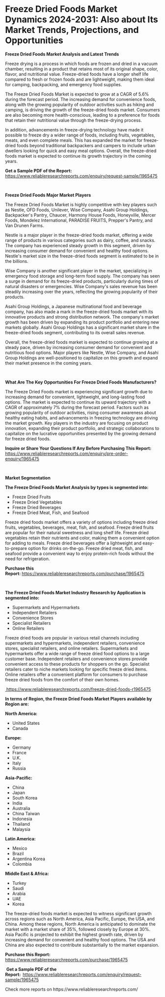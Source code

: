 <p><h1>Freeze Dried Foods Market Dynamics 2024-2031: Also about Its Market Trends, Projections, and Opportunities</h1></p><p><strong>Freeze Dried Foods Market Analysis and Latest Trends</strong></p>
<p><p>Freeze drying is a process in which foods are frozen and dried in a vacuum chamber, resulting in a product that retains most of its original shape, color, flavor, and nutritional value. Freeze-dried foods have a longer shelf life compared to fresh or frozen foods and are lightweight, making them ideal for camping, backpacking, and emergency food supplies.</p><p>The Freeze Dried Foods Market is expected to grow at a CAGR of 5.6% during the forecast period. The increasing demand for convenience foods, along with the growing popularity of outdoor activities such as hiking and camping, is driving the growth of the freeze-dried foods market. Consumers are also becoming more health-conscious, leading to a preference for foods that retain their nutritional value through the freeze-drying process.</p><p>In addition, advancements in freeze-drying technology have made it possible to freeze dry a wider range of foods, including fruits, vegetables, meats, and even complete meals. This has expanded the market for freeze-dried foods beyond traditional backpackers and campers to include urban dwellers looking for quick and easy meal options. Overall, the freeze-dried foods market is expected to continue its growth trajectory in the coming years.</p></p>
<p><strong>Get a Sample PDF of the Report:&nbsp;</strong> <a href="https://www.reliableresearchreports.com/enquiry/request-sample/1965475">https://www.reliableresearchreports.com/enquiry/request-sample/1965475</a></p>
<p>&nbsp;</p>
<p><strong>Freeze Dried Foods Major Market Players</strong></p>
<p><p>The Freeze Dried Foods Market is highly competitive with key players such as Nestle, OFD Foods, Unilever, Wise Company, Asahi Group Holdings, Backpacker's Pantry, Chaucer, Harmony House Foods, Honeyville, Mercer Foods, Mondelez International, PARADISE FRUITS, Prepper's Pantry, and Van Drunen Farms.</p><p>Nestle is a major player in the freeze-dried foods market, offering a wide range of products in various categories such as dairy, coffee, and snacks. The company has experienced steady growth in this segment, driven by increasing consumer demand for convenient and healthy food options. Nestle's market size in the freeze-dried foods segment is estimated to be in the billions.</p><p>Wise Company is another significant player in the market, specializing in emergency food storage and long-term food supply. The company has seen a surge in demand for its freeze-dried products, particularly during times of natural disasters or emergencies. Wise Company's sales revenue has been steadily increasing over the years, reflecting the growing popularity of their products.</p><p>Asahi Group Holdings, a Japanese multinational food and beverage company, has also made a mark in the freeze-dried foods market with its innovative products and strong distribution network. The company's market growth has been driven by expanding its product portfolio and entering new markets globally. Asahi Group Holdings has a significant market share in the freeze-dried foods segment, contributing to its overall sales revenue.</p><p>Overall, the freeze-dried foods market is expected to continue growing at a steady pace, driven by increasing consumer demand for convenient and nutritious food options. Major players like Nestle, Wise Company, and Asahi Group Holdings are well-positioned to capitalize on this growth and expand their market presence in the coming years.</p></p>
<p>&nbsp;</p>
<p><strong>What Are The Key Opportunities For Freeze Dried Foods Manufacturers?</strong></p>
<p><p>The Freeze Dried Foods market is experiencing significant growth due to increasing demand for convenient, lightweight, and long-lasting food options. The market is expected to continue its upward trajectory with a CAGR of approximately 7% during the forecast period. Factors such as growing popularity of outdoor activities, rising consumer awareness about healthy eating habits, and advancements in freezing technology are driving the market growth. Key players in the industry are focusing on product innovation, expanding their product portfolio, and strategic collaborations to capitalize on the lucrative opportunities presented by the growing demand for freeze dried foods.</p></p>
<p><strong>Inquire or Share Your Questions If Any Before Purchasing This Report:</strong> <a href="https://www.reliableresearchreports.com/enquiry/pre-order-enquiry/1965475">https://www.reliableresearchreports.com/enquiry/pre-order-enquiry/1965475</a></p>
<p>&nbsp;</p>
<p><strong>Market Segmentation</strong></p>
<p><strong>The Freeze Dried Foods Market Analysis by types is segmented into:</strong></p>
<p><ul><li>Freeze Dried Fruits</li><li>Freeze Dried Vegetables</li><li>Freeze Dried Beverages</li><li>Freeze Dried Meat, Fish, and Seafood</li></ul></p>
<p><p>Freeze dried foods market offers a variety of options including freeze dried fruits, vegetables, beverages, meat, fish, and seafood. Freeze dried fruits are popular for their natural sweetness and long shelf life. Freeze dried vegetables retain their nutrients and color, making them a convenient option for adding to meals. Freeze dried beverages offer a lightweight and easy-to-prepare option for drinks on-the-go. Freeze dried meat, fish, and seafood provide a convenient way to enjoy protein-rich foods without the need for refrigeration.</p></p>
<p><strong>Purchase this Report:&nbsp;</strong><a href="https://www.reliableresearchreports.com/purchase/1965475">https://www.reliableresearchreports.com/purchase/1965475</a></p>
<p>&nbsp;</p>
<p><strong>The Freeze Dried Foods Market Industry Research by Application is segmented into:</strong></p>
<p><ul><li>Supermarkets and Hypermarkets</li><li>Independent Retailers</li><li>Convenience Stores</li><li>Specialist Retailers</li><li>Online Retailers</li></ul></p>
<p><p>Freeze dried foods are popular in various retail channels including supermarkets and hypermarkets, independent retailers, convenience stores, specialist retailers, and online retailers. Supermarkets and hypermarkets offer a wide range of freeze dried food options to a large customer base. Independent retailers and convenience stores provide convenient access to these products for shoppers on the go. Specialist retailers cater to niche markets looking for specific freeze dried items. Online retailers offer a convenient platform for consumers to purchase freeze dried foods from the comfort of their own homes.</p></p>
<p><a href="https://www.reliableresearchreports.com/freeze-dried-foods-r1965475">&nbsp;https://www.reliableresearchreports.com/freeze-dried-foods-r1965475</a></p>
<p><strong>In terms of Region, the Freeze Dried Foods Market Players available by Region are:</strong></p>
<p>
    <p> <strong> North America: </strong>
        <ul>
            <li>United States</li>
            <li>Canada</li>
        </ul>
        </p> 
    <p> <strong> Europe: </strong>
        <ul>
            <li>Germany</li>
            <li>France</li>
            <li>U.K.</li>
            <li>Italy</li>
            <li>Russia</li>
        </ul>
        </p> 
    <p> <strong> Asia-Pacific: </strong>
        <ul>
            <li>China</li>
            <li>Japan</li>
            <li>South Korea</li>
            <li>India</li>
            <li>Australia</li>
            <li>China Taiwan</li>
            <li>Indonesia</li>
            <li>Thailand</li>
            <li>Malaysia</li>
        </ul>
        </p> 
    <p> <strong> Latin America: </strong>
        <ul>
            <li>Mexico</li>
            <li>Brazil</li>
            <li>Argentina Korea</li>
            <li>Colombia</li>
        </ul>
        </p> 
    <p> <strong> Middle East & Africa: </strong>
        <ul>
            <li>Turkey</li>
            <li>Saudi</li>
            <li>Arabia</li>
            <li>UAE</li>
            <li>Korea</li>
        </ul>
    </p>
    </p>
<p><p>The freeze-dried foods market is expected to witness significant growth across regions such as North America, Asia Pacific, Europe, the USA, and China. Among these regions, North America is anticipated to dominate the market with a market share of 35%, followed closely by Europe at 30%. Asia Pacific is projected to exhibit the highest growth rate, driven by increasing demand for convenient and healthy food options. The USA and China are also expected to contribute substantially to the market expansion.</p></p>
<p><strong>Purchase this Report: </strong><a href="https://www.reliableresearchreports.com/purchase/1965475">https://www.reliableresearchreports.com/purchase/1965475</a></p>
<p>&nbsp;<strong>Get a Sample PDF of the Report:&nbsp;&nbsp;</strong><a href="https://www.reliableresearchreports.com/enquiry/request-sample/1965475">https://www.reliableresearchreports.com/enquiry/request-sample/1965475</a></p>
<p><strong></strong></p>
<p>Check more reports on https://www.reliableresearchreports.com/</p>